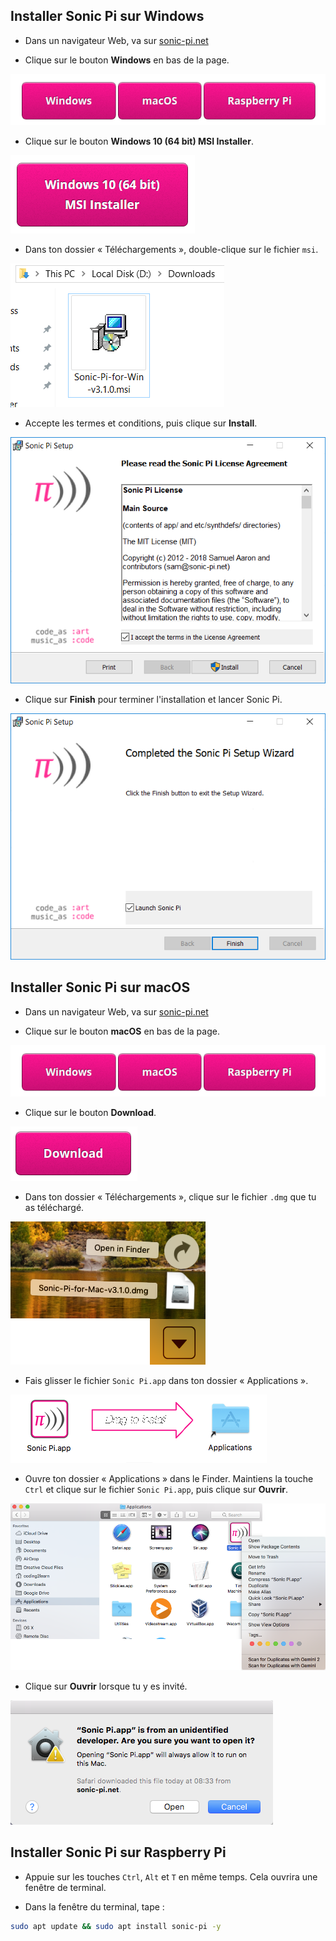 ## Installer Sonic Pi sur Windows

- Dans un navigateur Web, va sur [sonic-pi.net](https://sonic-pi.net/)

- Clique sur le bouton **Windows** en bas de la page.

![téléchargements](images/download-buttons.png)

- Clique sur le bouton **Windows 10 (64 bit) MSI Installer**.

![msi](images/msi-installer.png)

- Dans ton dossier « Téléchargements », double-clique sur le fichier `msi`.

![windows1](images/windows1.png)

- Accepte les termes et conditions, puis clique sur **Install**.

![windows2](images/windows2.png)

- Clique sur **Finish** pour terminer l'installation et lancer Sonic Pi.

![windows3](images/windows3.png)


## Installer Sonic Pi sur macOS

- Dans un navigateur Web, va sur [sonic-pi.net](https://sonic-pi.net/)

- Clique sur le bouton **macOS** en bas de la page.

![téléchargements](images/download-buttons.png)

- Clique sur le bouton **Download**.

![téléchargement](images/download.png)

- Dans ton dossier « Téléchargements », clique sur le fichier `.dmg` que tu as téléchargé.

![macOS1](images/macOS1.png)

- Fais glisser le fichier `Sonic Pi.app` dans ton dossier « Applications ».

![macOS2](images/macOS2.png)

- Ouvre ton dossier « Applications » dans le Finder. Maintiens la touche `Ctrl` et clique sur le fichier `Sonic Pi.app`, puis clique sur **Ouvrir**.

![macOS3](images/macOS3.png)

- Clique sur **Ouvrir** lorsque tu y es invité.

![macOS4](images/macOS4.png)

## Installer Sonic Pi sur Raspberry Pi

- Appuie sur les touches `Ctrl`, `Alt` et `T` en même temps. Cela ouvrira une fenêtre de terminal.

- Dans la fenêtre du terminal, tape :

```bash
sudo apt update && sudo apt install sonic-pi -y
```

